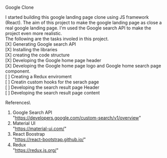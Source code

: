 Google Clone 

I started building this google landing page clone using JS framework (React).
The aim of this project to make the google landing page as close a real google landing page. 
I'm used the Google search API to make the project even more realistic. \
The following are the tasks involed in this project.\
[X] Generating Google search API\
[X] Installing the libraries\
[X] creating the code structure\
[X] Developing the Google home page header\
[X] Developing the Google home page logo and Google home search page component.\
[ ] Creating a Redux enviroment\
[ ] Creatin custom hooks for the serach page\
[ ] Developing the search result page Header\
[ ] Developing the search result page content


References\

1) Google Search API\
"https://developers.google.com/custom-search/v1/overview"
2) Material UI\
"https://material-ui.com/"
3) React Boostrap\
"https://react-bootstrap.github.io/"
4) Redux\
"https://redux.js.org/"
